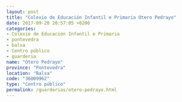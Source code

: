 ```yaml
---
layout: post
title: "Colexio de Educación Infantil e Primaria Otero Pedrayo"
date: 2017-09-20 20:57:05 +0200
categories:
- Colexio de Educación Infantil e Primaria
- pontevedra
- balsa
- Centro público
- guarderia
name: "Otero Pedrayo"
province: "Pontevedra"
location: "Balsa"
code: "36009962"
type: "Centro público"
permalink: /guarderias/otero-pedrayo.html
---
```

